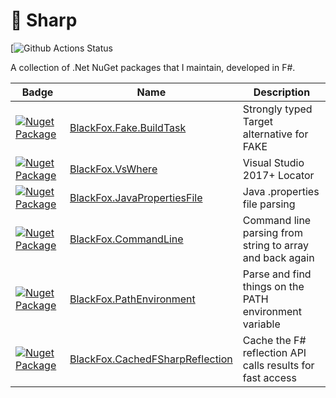 🦊 Sharp
========

[![Github Actions Status](https://github.com/vbfox/FoxSharp/workflows/CI/badge.svg?branch=master)

A collection of .Net NuGet packages that I maintain, developed in F#.

|Badge|Name|Description|
|-----|----|-----------|
|[![Nuget Package](https://img.shields.io/nuget/v/BlackFox.Fake.BuildTask.svg)](https://www.nuget.org/packages/BlackFox.Fake.BuildTask)|[BlackFox.Fake.BuildTask](src/BlackFox.Fake.BuildTask/Readme.md)|Strongly typed Target alternative for FAKE|
|[![Nuget Package](https://img.shields.io/nuget/v/BlackFox.VsWhere.svg)](https://www.nuget.org/packages/BlackFox.VsWhere)|[BlackFox.VsWhere](src/BlackFox.VsWhere/Readme.md)|Visual Studio 2017+ Locator|
|[![Nuget Package](https://img.shields.io/nuget/v/BlackFox.JavaPropertiesFile.svg)](https://www.nuget.org/packages/BlackFox.JavaPropertiesFile)|[BlackFox.JavaPropertiesFile](src/BlackFox.JavaPropertiesFile/Readme.md)|Java .properties file parsing|
|[![Nuget Package](https://img.shields.io/nuget/v/BlackFox.CommandLine.svg)](https://www.nuget.org/packages/BlackFox.CommandLine)|[BlackFox.CommandLine](src/BlackFox.CommandLine/Readme.md)|Command line parsing from string to array and back again|
|[![Nuget Package](https://img.shields.io/nuget/v/BlackFox.PathEnvironment.svg)](https://www.nuget.org/packages/BlackFox.PathEnvironment)|[BlackFox.PathEnvironment](src/BlackFox.PathEnvironment/Readme.md)|Parse and find things on the PATH environment variable|
|[![Nuget Package](https://img.shields.io/nuget/v/BlackFox.CachedFSharpReflection.svg)](https://www.nuget.org/packages/BlackFox.CachedFSharpReflection)|[BlackFox.CachedFSharpReflection](src/BlackFox.CachedFSharpReflection/Readme.md)|Cache the F# reflection API calls results for fast access|
